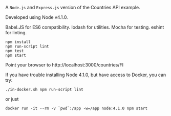 A `Node.js` and `Express.js` version of the Countries API example.

Developed using Node v4.1.0.

Babel.JS for ES6 compatibility. lodash for utilities. Mocha for testing. eshint for linting.

    npm install
    npm run-script lint
    npm test
    npm start

Point your browser to http://localhost:3000/countries/FI

If you have trouble installing Node 4.1.0, but have access to Docker, you can try:

    ./in-docker.sh npm run-script lint

or just

    docker run -it --rm -v `pwd`:/app -w=/app node:4.1.0 npm start
